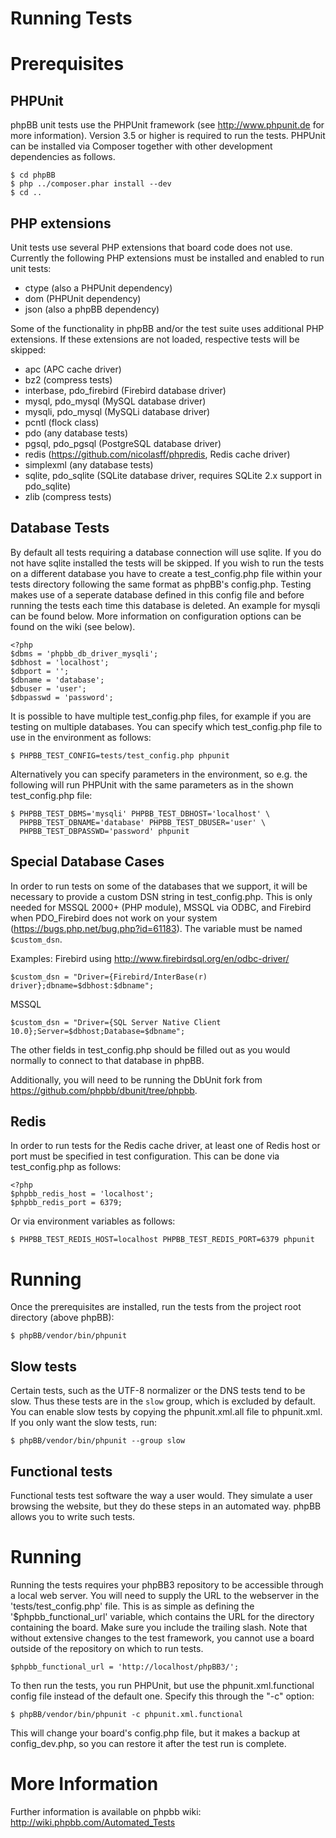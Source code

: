 Running Tests
=============

Prerequisites
=============

PHPUnit
-------

phpBB unit tests use the PHPUnit framework (see http://www.phpunit.de for more
information). Version 3.5 or higher is required to run the tests. PHPUnit can
be installed via Composer together with other development dependencies as
follows.

    $ cd phpBB
    $ php ../composer.phar install --dev
    $ cd ..

PHP extensions
--------------

Unit tests use several PHP extensions that board code does not use. Currently
the following PHP extensions must be installed and enabled to run unit tests:

- ctype (also a PHPUnit dependency)
- dom (PHPUnit dependency)
- json (also a phpBB dependency)

Some of the functionality in phpBB and/or the test suite uses additional
PHP extensions. If these extensions are not loaded, respective tests
will be skipped:

- apc (APC cache driver)
- bz2 (compress tests)
- interbase, pdo_firebird (Firebird database driver)
- mysql, pdo_mysql (MySQL database driver)
- mysqli, pdo_mysql (MySQLi database driver)
- pcntl (flock class)
- pdo (any database tests)
- pgsql, pdo_pgsql (PostgreSQL database driver)
- redis (https://github.com/nicolasff/phpredis, Redis cache driver)
- simplexml (any database tests)
- sqlite, pdo_sqlite (SQLite database driver, requires SQLite 2.x support
  in pdo_sqlite)
- zlib (compress tests)

Database Tests
--------------

By default all tests requiring a database connection will use sqlite. If you
do not have sqlite installed the tests will be skipped. If you wish to run the
tests on a different database you have to create a test_config.php file within
your tests directory following the same format as phpBB's config.php. Testing
makes use of a seperate database defined in this config file and before running
the tests each time this database is deleted. An example for mysqli can be
found below. More information on configuration options can be found on the
wiki (see below).

    <?php
    $dbms = 'phpbb_db_driver_mysqli';
    $dbhost = 'localhost';
    $dbport = '';
    $dbname = 'database';
    $dbuser = 'user';
    $dbpasswd = 'password';

It is possible to have multiple test_config.php files, for example if you
are testing on multiple databases. You can specify which test_config.php file
to use in the environment as follows:

    $ PHPBB_TEST_CONFIG=tests/test_config.php phpunit

Alternatively you can specify parameters in the environment, so e.g. the
following will run PHPUnit with the same parameters as in the shown
test_config.php file:

    $ PHPBB_TEST_DBMS='mysqli' PHPBB_TEST_DBHOST='localhost' \
      PHPBB_TEST_DBNAME='database' PHPBB_TEST_DBUSER='user' \
      PHPBB_TEST_DBPASSWD='password' phpunit

Special Database Cases
----------------------
In order to run tests on some of the databases that we support, it will be
necessary to provide a custom DSN string in test_config.php. This is only
needed for MSSQL 2000+ (PHP module), MSSQL via ODBC, and Firebird when
PDO_Firebird does not work on your system
(https://bugs.php.net/bug.php?id=61183). The variable must be named `$custom_dsn`.

Examples:
Firebird using http://www.firebirdsql.org/en/odbc-driver/

    $custom_dsn = "Driver={Firebird/InterBase(r) driver};dbname=$dbhost:$dbname";

MSSQL

    $custom_dsn = "Driver={SQL Server Native Client 10.0};Server=$dbhost;Database=$dbname";

The other fields in test_config.php should be filled out as you would normally
to connect to that database in phpBB.

Additionally, you will need to be running the DbUnit fork from
https://github.com/phpbb/dbunit/tree/phpbb.

Redis
-----

In order to run tests for the Redis cache driver, at least one of Redis host
or port must be specified in test configuration. This can be done via
test_config.php as follows:

    <?php
    $phpbb_redis_host = 'localhost';
    $phpbb_redis_port = 6379;

Or via environment variables as follows:

    $ PHPBB_TEST_REDIS_HOST=localhost PHPBB_TEST_REDIS_PORT=6379 phpunit

Running
=======

Once the prerequisites are installed, run the tests from the project root
directory (above phpBB):

    $ phpBB/vendor/bin/phpunit

Slow tests
--------------

Certain tests, such as the UTF-8 normalizer or the DNS tests tend to be slow.
Thus these tests are in the `slow` group, which is excluded by default. You can
enable slow tests by copying the phpunit.xml.all file to phpunit.xml. If you
only want the slow tests, run:

    $ phpBB/vendor/bin/phpunit --group slow

Functional tests
-----------------

Functional tests test software the way a user would. They simulate a user
browsing the website, but they do these steps in an automated way.
phpBB allows you to write such tests.

Running
=======

Running the tests requires your phpBB3 repository to be accessible through a
local web server. You will need to supply the URL to the webserver in
the 'tests/test_config.php' file. This is as simple as defining the
'$phpbb_functional_url' variable, which contains the URL for the directory containing
the board. Make sure you include the trailing slash. Note that without extensive
changes to the test framework, you cannot use a board outside of the repository
on which to run tests.

    $phpbb_functional_url = 'http://localhost/phpBB3/';

To then run the tests, you run PHPUnit, but use the phpunit.xml.functional
config file instead of the default one. Specify this through the "-c" option:

    $ phpBB/vendor/bin/phpunit -c phpunit.xml.functional

This will change your board's config.php file, but it makes a backup at
config_dev.php, so you can restore it after the test run is complete.

More Information
================

Further information is available on phpbb wiki:
http://wiki.phpbb.com/Automated_Tests
